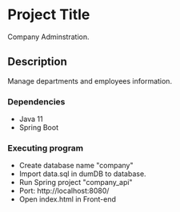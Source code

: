 # Project Title

Company Adminstration.

## Description

Manage departments and employees information.

### Dependencies

* Java 11
* Spring Boot

### Executing program

- Create database name "company"  
- Import data.sql in dumDB to database.
- Run Spring project "company_api"
- Port: http://localhost:8080/
- Open index.html in Front-end
